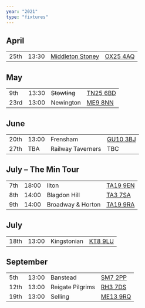 ```yaml
---
year: "2021"
type: "fixtures"
---
```


## April

|  |  |  |  |
|:---|:---|:---|:---|
| 25th | 13:30 | [Middleton Stoney](2021/middleton-stoney) | [OX25 4AQ](https://goo.gl/maps/VPaRvUceyyN7zqbF9) |

## May

|  |  |  |  |
|:---|:---|:---|:---|
| 9th | 13:30 | <del>Stowting</del> | [TN25 6BD](https://goo.gl/maps/5KNmaMe6Wb42) |
| 23rd | 13:00 | Newington | [ME9 8NN](https://goo.gl/maps/isDA8kEwT8EKzaEw8) |

## June

|  |  |  |  |
|:---|:---|:---|:---|
| 20th | 13:00 | Frensham | [GU10 3BJ](https://goo.gl/maps/4gohPpn1stdT6fnY7) |
| 27th | TBA | Railway Taverners | TBC |

## July – The Min Tour

|  |  |  |  |
|:---|:---|:---|:---|
| 7th | 18:00 | Ilton | [TA19 9EN](https://goo.gl/maps/ic4ipRMjEteck7KE9) |
| 8th | 14:00 | Blagdon Hill | [TA3 7SA](https://goo.gl/maps/H6iLZLNcja12) |
| 9th | 14:00 | Broadway & Horton | [TA19 9RA](https://goo.gl/maps/hVamJL8if6v) |

## July

|  |  |  |  |
|:---|:---|:---|:---|
| 18th | 13:00 | Kingstonian | [KT8 9LU](https://goo.gl/maps/4kwjPyThUMkyQfhe8) |

## September

|  |  |  |  |
|:---|:---|:---|:---|
| 5th | 13:00 | Banstead | [SM7 2PP](https://goo.gl/maps/nv7dov2xsYvUnRay5) |
| 12th | 13:00 | Reigate Pilgrims | [RH3 7DS](https://goo.gl/maps/APtKSjuaQ5v) |
| 19th | 13:00 | Selling | [ME13 9RQ](https://goo.gl/maps/QeLhjBkEbJr) |